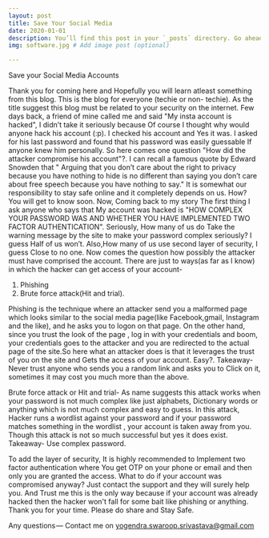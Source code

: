 ```yaml
---
layout: post
title: Save Your Social Media
date: 2020-01-01
description: You’ll find this post in your `_posts` directory. Go ahead and edit it and re-build the site to see your changes. # Add post description (optional)
img: software.jpg # Add image post (optional)

---
```



Save your Social Media Accounts

Thank you for coming here and Hopefully you will learn atleast something from this blog.
This is the blog for everyone (techie or non- techie).
As the title suggest this blog must be related to your security on the internet.
Few days back, a friend of mine called me and said "My insta account is hacked", I didn’t take it seriously because Of course I thought why would anyone hack his account (:p).
I checked his account and Yes it was.
I asked for his last password and found that his password was easily guessable If anyone knew him personally.
So here comes one question "How did the attacker compromise his account"?.
I can recall a famous quote by Edward Snowden that " Arguing that you don’t care about the right to privacy because you have nothing to hide is no different than saying you don’t care about free speech because you have nothing to say."
It is somewhat our responsibility to stay safe online and it completely depends on us. How? You will get to know soon.
Now, Coming back to my story The first thing I ask anyone who says that My account was hacked is "HOW COMPLEX YOUR PASSWORD WAS AND WHETHER YOU HAVE IMPLEMENTED TWO FACTOR AUTHENTICATION".
Seriously, How many of us do Take the warning message by the site to make your password complex seriously? I guess Half of us won’t.
Also,How many of us use second layer of security, I guess Close to no one.
Now comes the question how possibly the attacker must have comprised the account.
There are just to ways(as far as I know) in which the hacker can get access of your account-
1. Phishing
2. Brute force attack(Hit and trial).

Phishing is the technique where an attacker send you a malformed page which looks similar to the social media page(like Facebook,gmail, Instagram and the like), and he asks you to logon on that page. On the other hand, since you trust the look of the page , log in with your credentials and boom, your credentials goes to the attacker and you are redirected to the actual page of the site.So here what an attacker does is that it leverages the trust of you on the site and Gets the access of your account. Easy?.
Takeaway- Never trust anyone who sends you a random link and asks you to Click on it, sometimes it may cost you much more than the above.

Brute force attack or Hit and trial- As name suggests this attack works when your password is not much complex like just alphabets, Dictionary words or anything which is not much complex and easy to guess.
In this attack, Hacker runs a wordlist against your password and if your password matches something in the wordlist , your account is taken away from you. Though this attack is not so much successful but yes it does exist.
Takeaway- Use complex password.

To add the layer of security, It is highly recommended to Implement two factor authentication where You get OTP on your phone or email and then only you are granted the access.
What to do if your account was compromised anyway? Just contact the support and they will surely help you.
And Trust me this is the only way because if your account was already hacked then the hacker won't fall for some bait like phishing or anything.
Thank you for your time.
Please do share and Stay Safe.

Any questions — Contact me on yogendra.swaroop.srivastava@gmail.com

